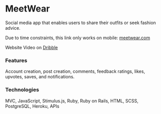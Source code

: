 # MeetWear 
Social media app that enables users to share their outfits or seek fashion advice. 
 
Due to time constraints, this link only works on mobile: [meetwear.com](https://meetwear.me/) 

Website Video on [Dribble](https://dribbble.com/shots/22382110-MeetWear-Social-Media-App)
 
### Features
Account creation, post creation, comments, feedback ratings, likes, upvotes, saves, and notifications.
 
### Technologies 
MVC, JavaScript, Stimulus.js, Ruby, Ruby on Rails, HTML, SCSS, PostgreSQL, Heroku, APIs 
